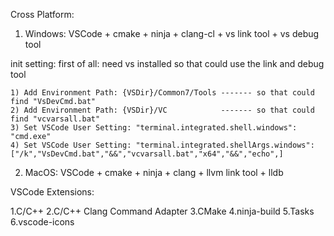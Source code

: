 Cross Platform:

1. Windows: VSCode + cmake + ninja + clang-cl + vs link tool + vs debug tool

init setting: 
    first of all: need vs installed so that could use the link and debug tool

    1) Add Environment Path: {VSDir}/Common7/Tools ------- so that could find "VsDevCmd.bat"
    2) Add Environment Path: {VSDir}/VC            ------- so that could find "vcvarsall.bat"
    3) Set VSCode User Setting: "terminal.integrated.shell.windows": "cmd.exe"
    4) Set VSCode User Setting: "terminal.integrated.shellArgs.windows": ["/k","VsDevCmd.bat","&&","vcvarsall.bat","x64","&&","echo",]

2. MacOS: VSCode + cmake + ninja + clang + llvm link tool + lldb

VSCode Extensions:

1.C/C++
2.C/C++ Clang Command Adapter
3.CMake
4.ninja-build
5.Tasks
6.vscode-icons